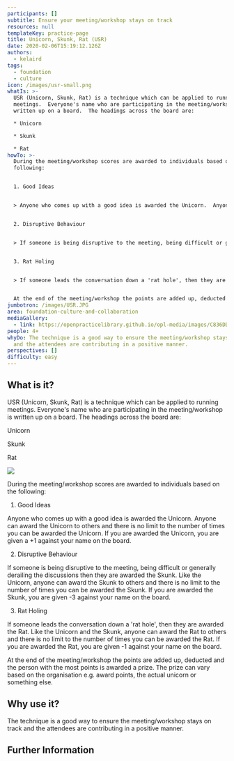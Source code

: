 ```yaml
---
participants: []
subtitle: Ensure your meeting/workshop stays on track
resources: null
templateKey: practice-page
title: Unicorn, Skunk, Rat (USR)
date: 2020-02-06T15:19:12.126Z
authors:
  - kelaird
tags:
  - foundation
  - culture
icon: /images/usr-small.png
whatIs: >-
  USR (Unicorn, Skunk, Rat) is a technique which can be applied to running
  meetings.  Everyone's name who are participating in the meeting/workshop is
  written up on a board.  The headings across the board are:

  * Unicorn

  * Skunk

  * Rat
howTo: >-
  During the meeting/workshop scores are awarded to individuals based on the
  following:


  1. Good Ideas


  > Anyone who comes up with a good idea is awarded the Unicorn.  Anyone can award the Unicorn to others and there is no limit to the number of times you can be awarded the Unicorn.  If you are awarded the Unicorn, you are given a +1 against your name on the board.


  2. Disruptive Behaviour


  > If someone is being disruptive to the meeting, being difficult or generally derailing the discussions then they are awarded the Skunk.  Like the Unicorn, anyone can award the Skunk to others and there is no limit to the number of times you can be awarded the Skunk.  If you are awarded the Skunk, you are given -3 against your name on the board.


  3. Rat Holing


  > If someone leads the conversation down a 'rat hole', then they are awarded the Rat.  Like the Unicorn and the Skunk, anyone can award the Rat to others and there is no limit to the number of times you can be awarded the Rat.  If you are awarded the Rat, you are given -1 against your name on the board.


  At the end of the meeting/workshop the points are added up, deducted and the person with the most points is awarded a prize.  The prize can vary based on the organisation e.g. award points, the actual unicorn or something else.
jumbotron: /images/USR.JPG
area: foundation-culture-and-collaboration
mediaGallery:
  - link: https://openpracticelibrary.github.io/opl-media/images/C836DD76-8A98-4C60-ABB9-7B22A1236BFD_1_105_c.jpeg
people: 4+
whyDo: The technique is a good way to ensure the meeting/workshop stays on track
  and the attendees are contributing in a positive manner.
perspectives: []
difficulty: easy
---
```

## What is it?

USR (Unicorn, Skunk, Rat) is a technique which can be applied to running meetings.  Everyone's name who are participating in the meeting/workshop is written up on a board.  The headings across the board are:

Unicorn

Skunk

Rat

![](/images/C836DD76-8A98-4C60-ABB9-7B22A1236BFD_1_105_c.jpeg)

During the meeting/workshop scores are awarded to individuals based on the following:

1. Good Ideas

Anyone who comes up with a good idea is awarded the Unicorn.  Anyone can award the Unicorn to others and there is no limit to the number of times you can be awarded the Unicorn.  If you are awarded the Unicorn, you are given a +1 against your name on the board.

2. Disruptive Behaviour

If someone is being disruptive to the meeting, being difficult or generally derailing the discussions then they are awarded the Skunk.  Like the Unicorn, anyone can award the Skunk to others and there is no limit to the number of times you can be awarded the Skunk.  If you are awarded the Skunk, you are given -3 against your name on the board.

3. Rat Holing

If someone leads the conversation down a 'rat hole', then they are awarded the Rat.  Like the Unicorn and the Skunk, anyone can award the Rat to others and there is no limit to the number of times you can be awarded the Rat.  If you are awarded the Rat, you are given -1 against your name on the board.

At the end of the meeting/workshop the points are added up, deducted and the person with the most points is awarded a prize.  The prize can vary based on the organisation e.g. award points, the actual unicorn or something else.

## Why use it?

The technique is a good way to ensure the meeting/workshop stays on track and the attendees are contributing in a positive manner.

## Further Information
